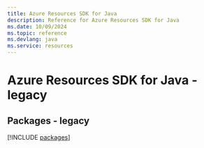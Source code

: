```yaml
---
title: Azure Resources SDK for Java
description: Reference for Azure Resources SDK for Java
ms.date: 10/09/2024
ms.topic: reference
ms.devlang: java
ms.service: resources
---
```

# Azure Resources SDK for Java - legacy
## Packages - legacy
[!INCLUDE [packages](resources-index.md)]